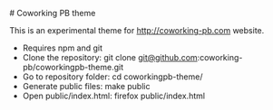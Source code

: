 # Coworking PB theme

This is an experimental theme for http://coworking-pb.com website.

* Requires npm and git
* Clone the repository: git clone git@github.com:coworking-pb/coworkingpb-theme.git
* Go to repository folder: cd coworkingpb-theme/
* Generate public files: make public
* Open public/index.html: firefox public/index.html
